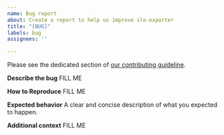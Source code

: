 ```yaml
---
name: Bug report
about: Create a report to help us improve slo-exporter
title: "[BUG]"
labels: bug
assignees: ''

---
```


Please see the dedicated section of [our contributing guideline](https://github.com/seznam/slo-exporter/blob/master/CONTRIBUTING.md#reporting-bugs).

**Describe the bug**
FILL ME

**How to Reproduce**
FILL ME

**Expected behavior**
A clear and concise description of what you expected to happen.

**Additional context**
FILL ME
